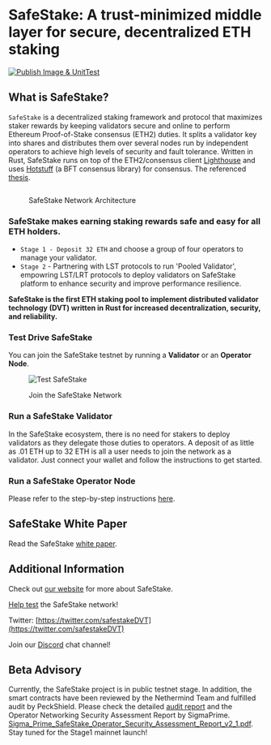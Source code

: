 # SafeStake: A trust-minimized middle layer for secure, decentralized ETH staking

[![Publish Image & UnitTest](https://github.com/ParaState/SafeStakeOperator/actions/workflows/ci_dev.yml/badge.svg?branch=dev)](https://github.com/ParaState/SafeStakeOperator/actions/workflows/ci_dev.yml)

## What is SafeStake? <img src=".gitbook/assets/image (4).png" alt="" data-size="line">

`SafeStake` is a decentralized staking framework and protocol that maximizes staker rewards by keeping validators secure and online to perform Ethereum Proof-of-Stake consensus (ETH2) duties. It splits a validator key into shares and distributes them over several nodes run by independent operators to achieve high levels of security and fault tolerance. Written in Rust, SafeStake runs on top of the ETH2/consensus client [Lighthouse](https://github.com/sigp/lighthouse) and uses [Hotstuff](https://github.com/asonnino/hotstuff) (a BFT consensus library) for consensus. The referenced [thesis](https://eprint.iacr.org/2019/985). 

<figure><img src=".gitbook/assets/image (2).png" alt=""><figcaption><p>SafeStake Network Architecture</p></figcaption></figure>

### SafeStake makes earning staking rewards safe and easy for all ETH holders.

*  `Stage 1 - Deposit 32 ETH` and choose a group of four operators to manage your validator.
*  `Stage 2` - Partnering with LST protocols to run 'Pooled Validator', empowring LST/LRT protocols to deploy validators on SafeStake platform to enhance security and improve performance resilience. 

**SafeStake is the first ETH staking pool to implement distributed validator technology (DVT) written in Rust for increased decentralization, security, and reliability.**

### Test Drive SafeStake

You can join the SafeStake testnet by running a **Validator** or an **Operator Node**.

<figure><img src=".gitbook/assets/image (1).png" alt="Test SafeStake"><figcaption><p>Join the SafeStake Network</p></figcaption></figure>

### Run a SafeStake Validator

In the SafeStake ecosystem, there is no need for stakers to deploy validators as they delegate those duties to operators. A deposit of as little as .01 ETH up to 32 ETH is all a user needs to join the network as a validator. Just connect your wallet and follow the instructions to get started.

### Run a SafeStake Operator Node

Please refer to the step-by-step instructions [here](docs/safestake-running-an-operator-node.md).

## SafeStake White Paper

Read the SafeStake [white paper](https://docsend.com/view/22tth6krr9mnfhre?lt\_utm\_source=lt\_share\_link).

## Additional Information

Check out [our website](https://www.safestake.xyz/) for more about SafeStake.

[Help test](https://testnet.safestake.xyz/) the SafeStake network!

Twitter: [https://twitter.com/safestakeDVT](https://twitter.com/safestakeDVT)

Join our [Discord](http://discord.gg/zFS3Mnfpwj) chat channel!

## Beta Advisory

Currently, the SafeStake project is in public testnet stage. In addition, the smart contracts have been reviewed by the Nethermind Team and fulfilled audit by PeckShield. Please check the detailed [audit report](https://github.com/peckshield/publications/tree/master/audit_reports/PeckShield-Audit-Report-SafeStake-v1.0.pdf) and the Operator Networking Security Assessment Report by SigmaPrime. [Sigma_Prime_SafeStake_Operator_Security_Assessment_Report_v2_1.pdf](https://github.com/user-attachments/files/17098313/Sigma_Prime_SafeStake_Operator_Security_Assessment_Report_v2_1.pdf). 
Stay tuned for the Stage1 mainnet launch!
